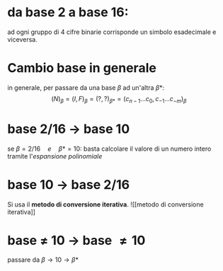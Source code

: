 # da base 2 a base 16:
ad ogni gruppo di 4 cifre binarie corrisponde un simbolo esadecimale e viceversa.

# Cambio base in generale
in generale, per passare da una base $\beta$ ad un'altra $\beta*$:
$$(N)_\beta =(I,F)_\beta = (?,?)_{\beta*} =(c_{n-1}...c_0,c_{-1}...c_{-m})_\beta$$

# base 2/16 $\to$ base 10
se $\beta = 2/16 \quad e \quad \beta* = 10$:
basta calcolare il valore di un numero intero tramite l'*espansione polinomiale*

# base 10 $\to$ base 2/16
Si usa il **metodo di conversione iterativa**.
![[metodo di conversione iterativa]]

# base $\neq$ 10 $\to$ base $\neq 10$
passare da $\beta \to 10 \to \beta*$

